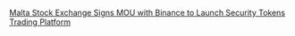 [Malta Stock Exchange Signs MOU with Binance to Launch Security Tokens Trading Platform](https://cointelegraph.com/news/malta-stock-exchange-signs-mou-with-binance-to-launch-security-tokens-trading-platform)